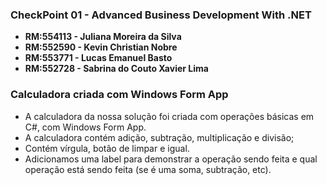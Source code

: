 ### CheckPoint 01 - Advanced Business Development With .NET

- **RM:554113 - Juliana Moreira da Silva**
- **RM:552590 - Kevin Christian Nobre**
- **RM:553771 - Lucas Emanuel Basto**
- **RM:552728 - Sabrina do Couto Xavier Lima**

### Calculadora criada com Windows Form App
- A calculadora da nossa solução foi criada com operações básicas em C#, com Windows Form App.
- A calculadora contém adição, subtração, multiplicação e divisão;
- Contém vírgula, botão de limpar e igual.
- Adicionamos uma label para demonstrar a operação sendo feita e qual operação está sendo feita (se é uma soma, subtração, etc).

